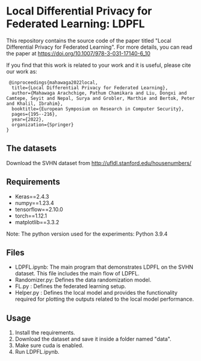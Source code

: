 # Local Differential Privacy for Federated Learning: LDPFL

This repository contains the source code of the paper titled "Local Differential Privacy for Federated Learning". 
For more details, you can read the paper at https://doi.org/10.1007/978-3-031-17140-6_10

If you find that this work is related to your work and it is useful, please cite our work as:
 
```
 @inproceedings{mahawaga2022local,
  title={Local Differential Privacy for Federated Learning},
  author={Mahawaga Arachchige, Pathum Chamikara and Liu, Dongxi and Camtepe, Seyit and Nepal, Surya and Grobler, Marthie and Bertok, Peter and Khalil, Ibrahim},
  booktitle={European Symposium on Research in Computer Security},
  pages={195--216},
  year={2022},
  organization={Springer}
}
```

## The datasets
Download the SVHN dataset from http://ufldl.stanford.edu/housenumbers/

## Requirements 
- Keras==2.4.3
- numpy==1.23.4
- tensorflow==2.10.0
- torch==1.12.1
- matplotlib==3.3.2

Note: The python version used for the experiments: Python 3.9.4

## Files
- LDPFL.ipynb: The main program that demonstrates LDPFL on the SVHN dataset. This file includes the main flow of LDPFL.
- Randomizer.py: Defines the data randomization model.
- FL.py : Defines the federated learning setup.
- Helper.py : Defines the local model and provides the functionality required for plotting the outputs related to the local model performance.

## Usage
1. Install the requirements. 
2. Download the dataset and save it inside a folder named "data".
3. Make sure cuda is enabled. 
4. Run LDPFL.ipynb.


